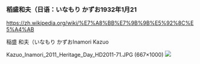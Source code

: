 ### 稻盛和夫（日语：いなもり かずお1932年1月21
https://zh.wikipedia.org/wiki/%E7%A8%BB%E7%9B%9B%E5%92%8C%E5%A4%AB

稲盛 和夫（いなもり かずおInamori Kazuo

Kazuo_Inamori_2011_Heritage_Day_HD2011-71.JPG (667×1000)
<img src="https://upload.wikimedia.org/wikipedia/commons/7/76/Kazuo_Inamori_2011_Heritage_Day_HD2011-71.JPG">
